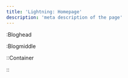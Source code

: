 ```yaml
---
title: 'Lightning: Homepage'
description: 'meta description of the page'
---
```



:Bloghead

:Blogmiddle
<!-- 
:Blogend -->

::Container


::